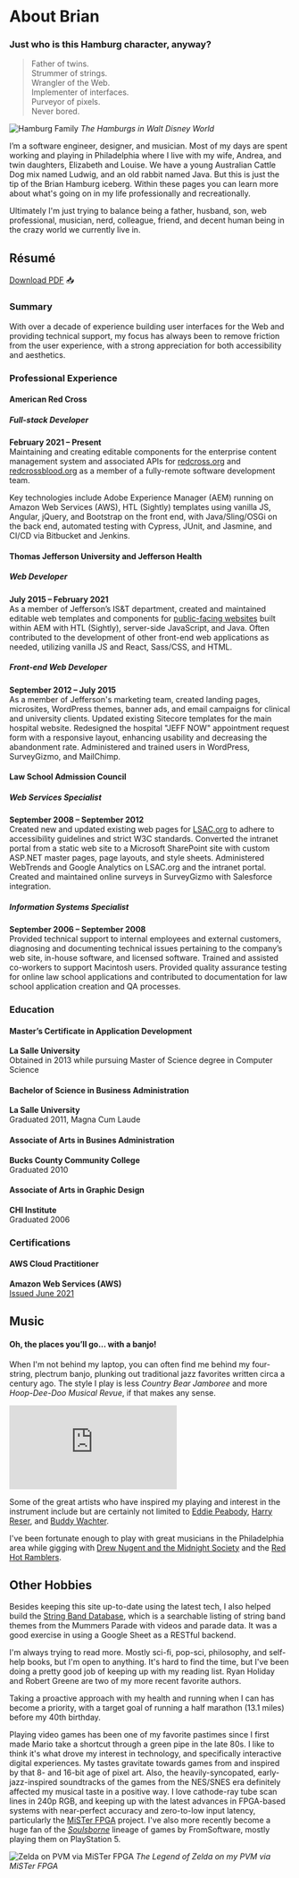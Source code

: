 # About Brian

### Just who is this Hamburg character, anyway?

> Father of twins.  
  Strummer of strings.  
  Wrangler of the Web.  
  Implementer of interfaces.  
  Purveyor of pixels.  
  Never bored.

![Hamburg Family](/images/pluto-polynesian.jpg)
*The Hamburgs in Walt Disney World*

I’m a software engineer, designer, and musician. Most of my days are spent working and playing in Philadelphia where I live with my wife, Andrea, and twin daughters, Elizabeth and Louise. We have a young Australian Cattle Dog mix named Ludwig, and an old rabbit named Java. But this is just the tip of the Brian Hamburg iceberg. Within these pages you can learn more about what's going on in my life professionally and recreationally.

Ultimately I'm just trying to balance being a father, husband, son, web professional, musician, nerd, colleague, friend, and decent human being in the crazy world we currently live in.

## Résumé

<a href="/Brian-Hamburg-resume.pdf" target="_blank">Download PDF</a> :inbox_tray:

### Summary

With over a decade of experience building user interfaces for the Web and providing technical support, my focus has always been to remove friction from the user experience, with a strong appreciation for both accessibility and aesthetics.

### Professional Experience

#### American Red Cross
##### Full-stack Developer
**February 2021 – Present**  
Maintaining and creating editable components for the enterprise content management system and associated APIs for [redcross.org](https://redcross.org) and [redcrossblood.org](https://redcrossblood.org) as a member of a fully-remote software development team.

Key technologies include Adobe Experience Manager (AEM) running on Amazon Web Services (AWS), HTL (Sightly) templates using vanilla JS, Angular, jQuery, and Bootstrap on the front end, with Java/Sling/OSGi on the back end, automated testing with Cypress, JUnit, and Jasmine, and CI/CD via Bitbucket and Jenkins.

#### Thomas Jefferson University and Jefferson Health
##### Web Developer
**July 2015 – February 2021**  
As a member of Jefferson’s IS&T department, created and maintained editable web templates and components for [public-facing websites](https://jeffersonhealth.org) built within AEM with HTL (Sightly), server-side JavaScript, and Java. Often contributed to the development of other front-end web applications as needed, utilizing vanilla JS and React, Sass/CSS, and HTML.
##### Front-end Web Developer
**September 2012 – July 2015**  
As a member of Jefferson's marketing team, created landing pages, microsites, WordPress themes, banner ads, and email campaigns for clinical and university clients. Updated existing Sitecore templates for the main hospital website. Redesigned the hospital "JEFF NOW" appointment request form with a responsive layout, enhancing usability and decreasing the abandonment rate. Administered and trained users in WordPress, SurveyGizmo, and MailChimp.

#### Law School Admission Council
##### Web Services Specialist
**September 2008 – September 2012**  
Created new and updated existing web pages for [LSAC.org](https://lsac.org) to adhere to accessibility guidelines and strict W3C standards. Converted the intranet portal from a static web site to a Microsoft SharePoint site with custom ASP.NET master pages, page layouts, and style sheets. Administered WebTrends and Google Analytics on LSAC.org and the intranet portal. Created and maintained online surveys in SurveyGizmo with Salesforce integration.
##### Information Systems Specialist
**September 2006 – September 2008**  
Provided technical support to internal employees and external customers, diagnosing and documenting technical issues pertaining to the company’s web site, in-house software, and licensed software. Trained and assisted co-workers to support Macintosh users. Provided quality assurance testing for online law school applications and contributed to documentation for law school application creation and QA processes.

### Education
#### Master’s Certificate in Application Development
**La Salle University**  
Obtained in 2013 while pursuing Master of Science degree in Computer Science
#### Bachelor of Science in Business Administration
**La Salle University**  
Graduated 2011, Magna Cum Laude
#### Associate of Arts in Busines Administration
**Bucks County Community College**  
Graduated 2010
#### Associate of Arts in Graphic Design
**CHI Institute**  
Graduated 2006

### Certifications
#### AWS Cloud Practitioner
**Amazon Web Services (AWS)**  
[Issued June 2021](https://www.credly.com/badges/2edb90a0-68d8-4928-8df7-fb86dedc227f)

## Music

#### Oh, the places you’ll go... with a banjo!

When I'm not behind my laptop, you can often find me behind my four-string, plectrum banjo, plunking out traditional jazz favorites written circa a century ago. The style I play is less *Country Bear Jamboree* and more *Hoop-Dee-Doo Musical Revue*, if that makes any sense.

<div class="video-container">
  <iframe src="https://www.youtube.com/embed/B62Kw4nDD88?rel=0" title="YouTube video player" frameborder="0" allow="accelerometer; autoplay; clipboard-write; encrypted-media; gyroscope; picture-in-picture" allowfullscreen></iframe>
</div>

Some of the great artists who have inspired my playing and interest in the instrument include but are certainly not limited to [Eddie Peabody](https://en.wikipedia.org/wiki/Eddie_Peabody), [Harry Reser](https://en.wikipedia.org/wiki/Harry_Reser), and [Buddy Wachter](https://www.youtube.com/watch?v=pAViBbCtmoI).

I've been fortunate enough to play with great musicians in the Philadelphia area while gigging with [Drew Nugent and the Midnight Society](https://www.youtube.com/watch?v=xNOZTVwBa_4) and the [Red Hot Ramblers](https://www.youtube.com/watch?v=8COWgA1Hcxc).

## Other Hobbies

Besides keeping this site up-to-date using the latest tech, I also helped build the [String Band Database](http://stringbanddatabase.com), which is a searchable listing of string band themes from the Mummers Parade with videos and parade data. It was a good exercise in using a Google Sheet as a RESTful backend.

I'm always trying to read more. Mostly sci-fi, pop-sci, philosophy, and self-help books, but I'm open to anything. It's hard to find the time, but I've been doing a pretty good job of keeping up with my reading list. Ryan Holiday and Robert Greene are two of my more recent favorite authors.

Taking a proactive approach with my health and running when I can has become a priority, with a target goal of running a half marathon (13.1 miles) before my 40th birthday.

Playing video games has been one of my favorite pastimes since I first made Mario take a shortcut through a green pipe in the late 80s. I like to think it's what drove my interest in technology, and specifically interactive digital experiences. My tastes gravitate towards games from and inspired by that 8- and 16-bit age of pixel art. Also, the heavily-syncopated, early-jazz-inspired soundtracks of the games from the NES/SNES era definitely affected my musical taste in a positive way. I love cathode-ray tube scan lines in 240p RGB, and keeping up with the latest advances in FPGA-based systems with near-perfect accuracy and zero-to-low input latency, particularly the [MiSTer FPGA](https://github.com/MiSTer-devel/Main_MiSTer/wiki) project. I've also more recently become a huge fan of the [*Soulsborne*](https://en.wikipedia.org/wiki/Souls_(series)) lineage of games by FromSoftware, mostly playing them on PlayStation 5.

![Zelda on PVM via MiSTer FPGA](/images/mister-zelda.jpeg)
*The Legend of Zelda on my PVM via MiSTer FPGA*
